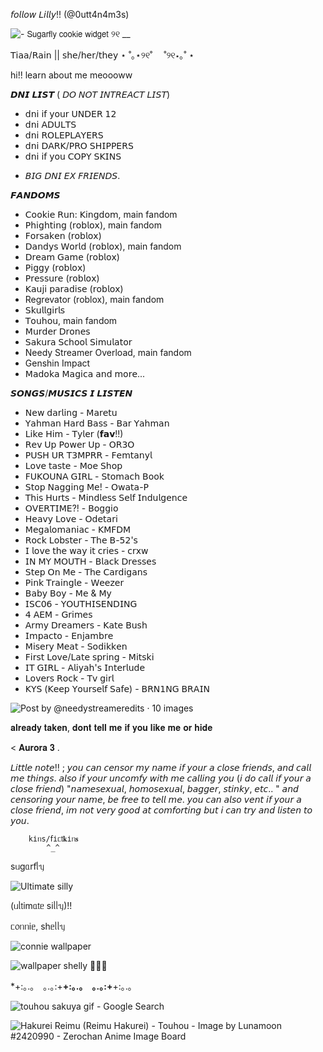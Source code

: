 𝘧𝘰𝘭𝘭𝘰𝘸 𝘓𝘪𝘭𝘭𝘺!! (@0utt4n4m3s) 


![- 𝖲𝗎𝗀𝖺𝗋𝖿𝗅𝗒 𝖼𝗈𝗈𝗄𝗂𝖾 𝗐𝗂𝖽𝗀𝖾𝗍 ୨୧ __](https://github.com/user-attachments/assets/438e1b1b-8630-4af3-a9db-c7001453d84e)


 
  𝖳𝗂𝖺𝖺/𝖱𝖺𝗂𝗇  || 𝗌𝗁𝖾/𝗁𝖾𝗋/𝗍𝗁𝖾𝗒
   ⋆ ˚｡⋆୨୧˚   　˚୨୧⋆｡˚ ⋆ 

hi!! learn about me meoooww



𝘿𝙉𝙄 𝙇𝙄𝙎𝙏 
( 𝘋𝘖 𝘕𝘖𝘛 𝘐𝘕𝘛𝘙𝘌𝘈𝘊𝘛 𝘓𝘐𝘚𝘛)  
- 𝖽𝗇𝗂 𝗂𝖿 𝗒𝗈𝗎𝗋 𝖴𝖭𝖣𝖤𝖱 𝟣𝟤
- 𝖽𝗇𝗂 𝖠𝖣𝖴𝖫𝖳𝖲
- 𝖽𝗇𝗂 𝖱𝖮𝖫𝖤𝖯𝖫𝖠𝖸𝖤𝖱𝖲
- 𝖽𝗇𝗂 𝖣𝖠𝖱𝖪/𝖯𝖱𝖮 𝖲𝖧𝖨𝖯𝖯𝖤𝖱𝖲
- 𝖽𝗇𝗂 𝗂𝖿 𝗒𝗈𝗎 𝖢𝖮𝖯𝖸 𝖲𝖪𝖨𝖭𝖲
+ 𝘉𝘐𝘎 𝘋𝘕𝘐 𝘌𝘟 𝘍𝘙𝘐𝘌𝘕𝘋𝘚.










𝙁𝘼𝙉𝘿𝙊𝙈𝙎
  - 𝖢𝗈𝗈𝗄𝗂𝖾 𝖱𝗎𝗇: 𝖪𝗂𝗇𝗀𝖽𝗈𝗆, main fandom
  - 𝖯𝗁𝗂𝗀𝗁𝗍𝗂𝗇𝗀 (𝗋𝗈𝖻𝗅𝗈𝗑), main fandom
  - 𝖥𝗈𝗋𝗌𝖺𝗄𝖾𝗇 (𝗋𝗈𝖻𝗅𝗈𝗑)
  - 𝖣𝖺𝗇𝖽𝗒𝗌 𝖶𝗈𝗋𝗅𝖽 (𝗋𝗈𝖻𝗅𝗈𝗑), main fandom
  - 𝖣𝗋𝖾𝖺𝗆 𝖦𝖺𝗆𝖾 (𝗋𝗈𝖻𝗅𝗈𝗑)
  - 𝖯𝗂𝗀𝗀𝗒 (𝗋𝗈𝖻𝗅𝗈𝗑)
  - 𝖯𝗋𝖾𝗌𝗌𝗎𝗋𝖾 (𝗋𝗈𝖻𝗅𝗈𝗑)
  - 𝖪𝖺𝗎𝗃𝗂 𝗉𝖺𝗋𝖺𝖽𝗂𝗌𝖾 (𝗋𝗈𝖻𝗅𝗈𝗑)
  - Regrevator (roblox), main fandom
  - 𝖲𝗄𝗎𝗅𝗅𝗀𝗂𝗋𝗅𝗌
  - 𝖳𝗈𝗎𝗁𝗈𝗎, main fandom
  - 𝖬𝗎𝗋𝖽𝖾𝗋 𝖣𝗋𝗈𝗇𝖾𝗌
  - 𝖲𝖺𝗄𝗎𝗋𝖺 𝖲𝖼𝗁𝗈𝗈𝗅 𝖲𝗂𝗆𝗎𝗅𝖺𝗍𝗈𝗋
  - Needy Streamer Overload, main fandom
  - Genshin Impact
  - 𝖬𝖺𝖽𝗈𝗄𝖺 𝖬𝖺𝗀𝗂𝖼𝖺
    𝖺𝗇𝖽 𝗆𝗈𝗋𝖾...







  𝙎𝙊𝙉𝙂𝙎/𝙈𝙐𝙎𝙄𝘾𝙎 𝙄 𝙇𝙄𝙎𝙏𝙀𝙉
  - 𝖭𝖾𝗐 𝖽𝖺𝗋𝗅𝗂𝗇𝗀 - 𝖬𝖺𝗋𝖾𝗍𝗎
  - 𝖸𝖺𝗁𝗆𝖺𝗇 𝖧𝖺𝗋𝖽 𝖡𝖺𝗌𝗌 - 𝖡𝖺𝗋 𝖸𝖺𝗁𝗆𝖺𝗇
  - 𝖫𝗂𝗄𝖾 𝖧𝗂𝗆 - 𝖳𝗒𝗅𝖾𝗋 (𝗳𝗮𝘃!!) 
  - 𝖱𝖾𝗏 𝖴𝗉 𝖯𝗈𝗐𝖾𝗋 𝖴𝗉 - 𝖮𝖱𝟥𝖮
  - 𝖯𝖴𝖲𝖧 𝖴𝖱 𝖳𝟥𝖬𝖯𝖱𝖱 - 𝖥𝖾𝗆𝗍𝖺𝗇𝗒𝗅
  - 𝖫𝗈𝗏𝖾 𝗍𝖺𝗌𝗍𝖾 - 𝖬𝗈𝖾 𝖲𝗁𝗈𝗉
  - 𝖥𝖴𝖪𝖮𝖴𝖭𝖠 𝖦𝖨𝖱𝖫 - 𝖲𝗍𝗈𝗆𝖺𝖼𝗁 𝖡𝗈𝗈𝗄
  - 𝖲𝗍𝗈𝗉 𝖭𝖺𝗀𝗀𝗂𝗇𝗀 𝖬𝖾! - 𝖮𝗐𝖺𝗍𝖺-𝖯
  - 𝖳𝗁𝗂𝗌 𝖧𝗎𝗋𝗍𝗌 - 𝖬𝗂𝗇𝖽𝗅𝖾𝗌𝗌 𝖲𝖾𝗅𝖿 𝖨𝗇𝖽𝗎𝗅𝗀𝖾𝗇𝖼𝖾
  - 𝖮𝖵𝖤𝖱𝖳𝖨𝖬𝖤?! - 𝖡𝗈𝗀𝗀𝗂𝗈
  - 𝖧𝖾𝖺𝗏𝗒 𝖫𝗈𝗏𝖾 - 𝖮𝖽𝖾𝗍𝖺𝗋𝗂
  - 𝖬𝖾𝗀𝖺𝗅𝗈𝗆𝖺𝗇𝗂𝖺𝖼 - 𝖪𝖬𝖥𝖣𝖬
  - 𝖱𝗈𝖼𝗄 𝖫𝗈𝖻𝗌𝗍𝖾𝗋 - 𝖳𝗁𝖾 𝖡-𝟧𝟤'𝗌
  - 𝖨 𝗅𝗈𝗏𝖾 𝗍𝗁𝖾 𝗐𝖺𝗒 𝗂𝗍 𝖼𝗋𝗂𝖾𝗌 - 𝖼𝗋𝗑𝗐
  - 𝖨𝖭 𝖬𝖸 𝖬𝖮𝖴𝖳𝖧 - 𝖡𝗅𝖺𝖼𝗄 𝖣𝗋𝖾𝗌𝗌𝖾𝗌
  - 𝖲𝗍𝖾𝗉 𝖮𝗇 𝖬𝖾 - 𝖳𝗁𝖾 𝖢𝖺𝗋𝖽𝗂𝗀𝖺𝗇𝗌
  - 𝖯𝗂𝗇𝗄 𝖳𝗋𝖺𝗂𝗇𝗀𝗅𝖾 - 𝖶𝖾𝖾𝗓𝖾𝗋
  - 𝖡𝖺𝖻𝗒 𝖡𝗈𝗒 - 𝖬𝖾 & 𝖬𝗒
  - 𝖨𝖲𝖢𝟢𝟨 - 𝖸𝖮𝖴𝖳𝖧𝖨𝖲𝖤𝖭𝖣𝖨𝖭𝖦
  - 𝟦 𝖠𝖤𝖬 - 𝖦𝗋𝗂𝗆𝖾𝗌
  - 𝖠𝗋𝗆𝗒 𝖣𝗋𝖾𝖺𝗆𝖾𝗋𝗌 - 𝖪𝖺𝗍𝖾 𝖡𝗎𝗌𝗁
  - 𝖨𝗆𝗉𝖺𝖼𝗍𝗈 - 𝖤𝗇𝗃𝖺𝗆𝖻𝗋𝖾
  - 𝖬𝗂𝗌𝖾𝗋𝗒 𝖬𝖾𝖺𝗍 - 𝖲𝗈𝖽𝗂𝗄𝗄𝖾𝗇
  - 𝖥𝗂𝗋𝗌𝗍 𝖫𝗈𝗏𝖾/𝖫𝖺𝗍𝖾 𝗌𝗉𝗋𝗂𝗇𝗀 - 𝖬𝗂𝗍𝗌𝗄𝗂
  - 𝖨𝖳 𝖦𝖨𝖱𝖫 - 𝖠𝗅𝗂𝗒𝖺𝗁'𝗌 𝖨𝗇𝗍𝖾𝗋𝗅𝗎𝖽𝖾
  - 𝖫𝗈𝗏𝖾𝗋𝗌 𝖱𝗈𝖼𝗄 - 𝖳𝗏 𝗀𝗂𝗋𝗅
  - 𝖪𝖸𝖲 (𝖪𝖾𝖾𝗉 𝖸𝗈𝗎𝗋𝗌𝖾𝗅𝖿 𝖲𝖺𝖿𝖾) - 𝖡𝖱𝖭𝟣𝖭𝖦 𝖡𝖱𝖠𝖨𝖭




![Post by @needystreameredits · 10 images](https://github.com/user-attachments/assets/63943ae9-615c-44ef-8c3b-927875cd5733)






𝐚𝐥𝐫𝐞𝐚𝐝𝐲 𝐭𝐚𝐤𝐞𝐧, 𝐝𝐨𝐧𝐭 𝐭𝐞𝐥𝐥 𝐦𝐞 𝐢𝐟 𝐲𝐨𝐮 𝐥𝐢𝐤𝐞 𝐦𝐞 𝐨𝐫 𝐡𝐢𝐝𝐞

< 𝐀𝐮𝐫𝐨𝐫𝐚 𝟑 . 





𝘓𝘪𝘵𝘵𝘭𝘦 𝘯𝘰𝘵𝘦!! ;
𝘺𝘰𝘶 𝘤𝘢𝘯 𝘤𝘦𝘯𝘴𝘰𝘳 𝘮𝘺 𝘯𝘢𝘮𝘦 𝘪𝘧 𝘺𝘰𝘶𝘳 𝘢 𝘤𝘭𝘰𝘴𝘦 𝘧𝘳𝘪𝘦𝘯𝘥𝘴, 𝘢𝘯𝘥 𝘤𝘢𝘭𝘭 𝘮𝘦 𝘵𝘩𝘪𝘯𝘨𝘴. 𝘢𝘭𝘴𝘰 𝘪𝘧 𝘺𝘰𝘶𝘳 𝘶𝘯𝘤𝘰𝘮𝘧𝘺 𝘸𝘪𝘵𝘩 𝘮𝘦 𝘤𝘢𝘭𝘭𝘪𝘯𝘨 𝘺𝘰𝘶 (𝘪 𝘥𝘰 𝘤𝘢𝘭𝘭 𝘪𝘧 𝘺𝘰𝘶𝘳 𝘢 𝘤𝘭𝘰𝘴𝘦 𝘧𝘳𝘪𝘦𝘯𝘥) "𝘯𝘢𝘮𝘦𝘴𝘦𝘹𝘶𝘢𝘭, 𝘩𝘰𝘮𝘰𝘴𝘦𝘹𝘶𝘢𝘭, 𝘣𝘢𝘨𝘨𝘦𝘳, 𝘴𝘵𝘪𝘯𝘬𝘺, 𝘦𝘵𝘤.. " 𝘢𝘯𝘥 𝘤𝘦𝘯𝘴𝘰𝘳𝘪𝘯𝘨 𝘺𝘰𝘶𝘳 𝘯𝘢𝘮𝘦, 𝘣𝘦 𝘧𝘳𝘦𝘦 𝘵𝘰 𝘵𝘦𝘭𝘭 𝘮𝘦. 𝘺𝘰𝘶 𝘤𝘢𝘯 𝘢𝘭𝘴𝘰 𝘷𝘦𝘯𝘵 𝘪𝘧 𝘺𝘰𝘶𝘳 𝘢 𝘤𝘭𝘰𝘴𝘦 𝘧𝘳𝘪𝘦𝘯𝘥, 𝘪𝘮 𝘯𝘰𝘵 𝘷𝘦𝘳𝘺 𝘨𝘰𝘰𝘥 𝘢𝘵 𝘤𝘰𝘮𝘧𝘰𝘳𝘵𝘪𝘯𝘨 𝘣𝘶𝘵 𝘪 𝘤𝘢𝘯 𝘵𝘳𝘺 𝘢𝘯𝘥 𝘭𝘪𝘴𝘵𝘦𝘯 𝘵𝘰 𝘺𝘰𝘶. 






        kіᥒs/𝖿іᥴ𝗍𝐤іᥒ𝐬
            ^_^
sᥙgᥲr𝖿ᥣᥡ

   ![Ultimate silly](https://github.com/user-attachments/assets/75d9756c-9051-420d-b290-ae4af196908b) 
   
(ᥙᥣ𝗍іmᥲ𝗍ᥱ sіᥣᥣᥡ)!! 



ᥴ᥆ᥒᥒіᥱ, sһᥱᥣᥣᥡ


![connie wallpaper](https://github.com/user-attachments/assets/ac400e88-4625-49a7-89b7-73a642dd530f)



![_wallpaper shelly 🦖🦖🦖_](https://github.com/user-attachments/assets/bf7b1ed4-0700-4b31-acfd-6a910c0133a5)





*+:｡.｡　｡.｡:+**+:｡.｡　｡.｡:+**+:｡.｡

  


![touhou sakuya gif - Google Search](https://github.com/user-attachments/assets/cef56519-43a3-45c7-9213-e07092130d50)


![Hakurei Reimu (Reimu Hakurei)  - Touhou - Image by Lunamoon #2420990 - Zerochan Anime Image Board](https://github.com/user-attachments/assets/164be998-907c-461e-8f55-71322576b0b0)




